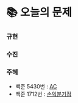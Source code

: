  # 📚 오늘의 문제
### 규현

### 수진

### 주혜
- 백준 5430번 : [AC](https://www.acmicpc.net/problem/5430)
- 백준 1712번 : [손익분기점](https://www.acmicpc.net/problem/1712)
